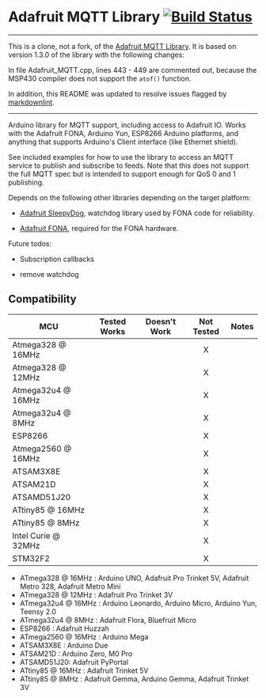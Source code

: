 # Adafruit MQTT Library [![Build Status](https://github.com/adafruit/Adafruit_MQTT_Library/workflows/Arduino%20Library%20CI/badge.svg)](https://github.com/adafruit/Adafruit_MQTT_Library/actions)

---

This is a clone, not a fork, of the [Adafruit MQTT Library][MQTT]. It is based on version 1.3.0 of the library with the following changes:

In file Adafruit_MQTT.cpp, lines 443 - 449 are commented out, because the MSP430 compiler does not support the `atof()` function.

In addition, this README was updated to resolve issues flagged by [markdownlint][Lint].

[MQTT]: https://github.com/adafruit/Adafruit_MQTT_Library
[Lint]: https://marketplace.visualstudio.com/items?itemName=DavidAnson.vscode-markdownlint

---

Arduino library for MQTT support, including access to Adafruit IO.  Works with
the Adafruit FONA, Arduino Yun, ESP8266 Arduino platforms, and anything that supports
Arduino's Client interface (like Ethernet shield).

See included examples for how to use the library to access an MQTT service to
publish and subscribe to feeds.  Note that this does not support the full MQTT
spec but is intended to support enough for QoS 0 and 1 publishing.

Depends on the following other libraries depending on the target platform:

- [Adafruit SleepyDog](https://github.com/adafruit/Adafruit_SleepyDog), watchdog
   library used by FONA code for reliability.

- [Adafruit FONA](https://github.com/adafruit/Adafruit_FONA_Library), required for
   the FONA hardware.

Future todos:

- Subscription callbacks

- remove watchdog

<!-- START COMPATIBILITY TABLE -->

## Compatibility

MCU                | Tested Works | Doesn't Work | Not Tested  | Notes
------------------ | :----------: | :----------: | :---------: | -----
Atmega328 @ 16MHz  |             |             |     X       |
Atmega328 @ 12MHz  |             |             |     X       |
Atmega32u4 @ 16MHz |             |             |     X       |
Atmega32u4 @ 8MHz  |             |             |     X       |
ESP8266            |             |             |     X       |
Atmega2560 @ 16MHz |             |             |     X       |
ATSAM3X8E          |             |             |     X       |
ATSAM21D           |             |             |     X       |
ATSAMD51J20        |             |             |     X       |
ATtiny85 @ 16MHz   |             |             |     X       |
ATtiny85 @ 8MHz    |             |             |     X       |
Intel Curie @ 32MHz |            |             |     X       |
STM32F2            |             |             |     X       |

- ATmega328 @ 16MHz : Arduino UNO, Adafruit Pro Trinket 5V, Adafruit Metro 328, Adafruit Metro Mini
- ATmega328 @ 12MHz : Adafruit Pro Trinket 3V
- ATmega32u4 @ 16MHz : Arduino Leonardo, Arduino Micro, Arduino Yun, Teensy 2.0
- ATmega32u4 @ 8MHz : Adafruit Flora, Bluefruit Micro
- ESP8266 : Adafruit Huzzah
- ATmega2560 @ 16MHz : Arduino Mega
- ATSAM3X8E : Arduino Due
- ATSAM21D : Arduino Zero, M0 Pro
- ATSAMD51J20: Adafruit PyPortal
- ATtiny85 @ 16MHz : Adafruit Trinket 5V
- ATtiny85 @ 8MHz : Adafruit Gemma, Arduino Gemma, Adafruit Trinket 3V

<!-- END COMPATIBILITY TABLE -->
